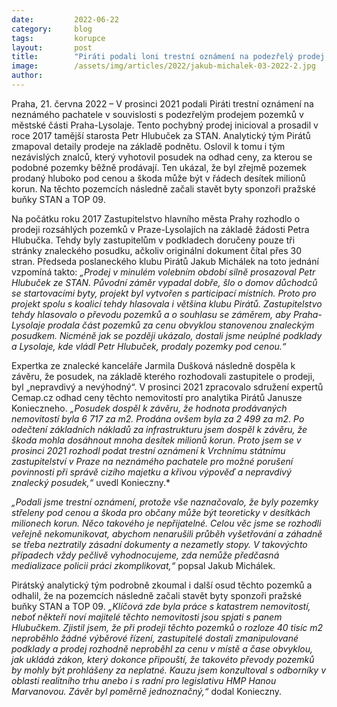 ```yaml
---
date:         2022-06-22
category:     blog
tags:         korupce 
layout:       post
title:        "Piráti podali loni trestní oznámení na podezřelý prodej pozemků v Praze-Lysolajích. Kriminalisté prověřují Petra Hlubučka"
image:        /assets/img/articles/2022/jakub-michalek-03-2022-2.jpg
author:       
---
```



 

Praha, 21. června 2022 – V prosinci 2021 podali Piráti trestní oznámení na neznámého pachatele v souvislosti s podezřelým prodejem pozemků v městské části Praha-Lysolaje. Tento pochybný prodej inicioval a prosadil v roce 2017 tamější starosta Petr Hlubuček za STAN. Analytický tým Pirátů zmapoval detaily prodeje na základě podnětu. Oslovil k tomu i tým nezávislých znalců, který vyhotovil posudek na odhad ceny, za kterou se podobné pozemky běžně prodávají. Ten ukázal, že byl zřejmě pozemek prodaný hluboko pod cenou a škoda může být v řádech desítek milionů korun. Na těchto pozemcích následně začali stavět byty sponzoři pražské buňky STAN a TOP 09.

Na počátku roku 2017 Zastupitelstvo hlavního města Prahy rozhodlo o prodeji rozsáhlých pozemků v Praze-Lysolajích na základě žádosti Petra Hlubučka. Tehdy byly zastupitelům v podkladech doručeny pouze tři stránky znaleckého posudku, ačkoliv originální dokument čítal přes 30 stran. Předseda poslaneckého klubu Pirátů Jakub Michálek na toto jednání vzpomíná takto: *„Prodej v minulém volebním období silně prosazoval Petr Hlubuček ze STAN. Původní záměr vypadal dobře, šlo o domov důchodců se startovacími byty, projekt byl vytvořen s participací místních. Proto pro projekt spolu s koalicí tehdy hlasovala i většina klubu Pirátů. Zastupitelstvo tehdy hlasovalo o převodu pozemků a o souhlasu se záměrem, aby Praha-Lysolaje prodala část pozemků za cenu obvyklou stanovenou znaleckým posudkem. Nicméně jak se později ukázalo, dostali jsme neúplné podklady a Lysolaje, kde vládl Petr Hlubuček, prodaly pozemky pod cenou.“* 

Expertka ze znalecké kanceláře Jarmila Dušková následně dospěla k závěru, že posudek, na základě kterého rozhodovali zastupitele o prodeji, byl „nepravdivý a nevýhodný“. V prosinci 2021 zpracovalo sdružení expertů Cemap.cz odhad ceny těchto nemovitostí pro analytika Pirátů Janusze Konieczneho. *„Posudek dospěl k závěru, že hodnota prodávaných nemovitostí byla 6 717 za m2. Prodána ovšem byla za 2 499 za m2. Po odečtení základních nákladů za infrastrukturu jsem dospěl k závěru, že škoda mohla dosáhnout mnoha desítek milionů korun. Proto jsem se v prosinci 2021 rozhodl podat trestní oznámení k Vrchnímu státnímu zastupitelství v Praze na neznámého pachatele pro možné porušení povinnosti při správě cizího majetku a křivou výpověď a nepravdivý znalecký posudek,“* uvedl Konieczny.*

*„Podali jsme trestní oznámení, protože vše naznačovalo, že byly pozemky střeleny pod cenou a škoda pro občany může být teoreticky v desítkách milionech korun. Něco takového je nepřijatelné. Celou věc jsme se rozhodli veřejně nekomunikovat, abychom nenarušili průběh vyšetřování a záhadně se třeba neztratily zásadní dokumenty a nezametly stopy. V takovýchto případech vždy pečlivě vyhodnocujeme, zda nemůže předčasná medializace policii práci zkomplikovat,“* popsal Jakub Michálek.

Pirátský analytický tým podrobně zkoumal i další osud těchto pozemků a odhalil, že na pozemcích následně začali stavět byty sponzoři pražské buňky STAN a TOP 09. *„Klíčová zde byla práce s katastrem nemovitostí, neboť někteří noví majitelé těchto nemovitosti jsou spjati s panem Hlubučkem. Zjistil jsem, že při prodeji těchto pozemků o rozloze 40 tisíc m2 neproběhlo žádné výběrové řízení, zastupitelé dostali zmanipulované podklady a prodej rozhodně neproběhl za cenu v místě a čase obvyklou, jak ukládá zákon, který dokonce připouští, že takovéto převody pozemků by mohly být prohlášeny za neplatné. Kauzu jsem konzultoval s odborníky v oblasti realitního trhu anebo i s radní pro legislativu HMP Hanou Marvanovou. Závěr byl poměrně jednoznačný,“* dodal Konieczny.  
